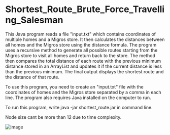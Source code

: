 # Shortest_Route_Brute_Force_Travelling_Salesman

This Java program reads a file "input.txt" which contains coordinates of multiple homes and a Migros store. It then calculates the distances between all homes and the Migros store using the distance formula. The program uses a recursive method to generate all possible routes starting from the Migros store to visit all homes and return back to the store. The method then compares the total distance of each route with the previous minimum distance stored in an ArrayList and updates it if the current distance is less than the previous minimum. The final output displays the shortest route and the distance of that route.

To use this program, you need to create an "input.txt" file with the coordinates of homes and the Migros store separated by a comma in each line. The program also requires Java installed on the computer to run.

To run this program, write java -jar shortest_route.jar in command line.

Node size cant be more than 12 due to time complexity. 

![image](https://user-images.githubusercontent.com/57816597/219977881-f973970c-ef7b-48e4-a08a-88b452bfc7b0.png)
